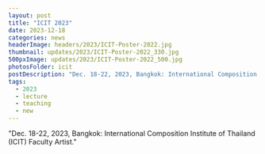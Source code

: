 ```yaml
---
layout: post
title: "ICIT 2023"
date: 2023-12-18
categories: news
headerImage: headers/2023/ICIT-Poster-2022.jpg
thumbnail: updates/2023/ICIT-Poster-2022_330.jpg
500pxImage: updates/2023/ICIT-Poster-2022_500.jpg
photosFolder: icit
postDescription: "Dec. 18-22, 2023, Bangkok: International Composition Institute of Thailand (ICIT) Faculty Artist"
tags:
  - 2023
  - lecture
  - teaching
  - new
---
```


"Dec. 18-22, 2023, Bangkok: International Composition Institute of Thailand (ICIT) Faculty Artist."
